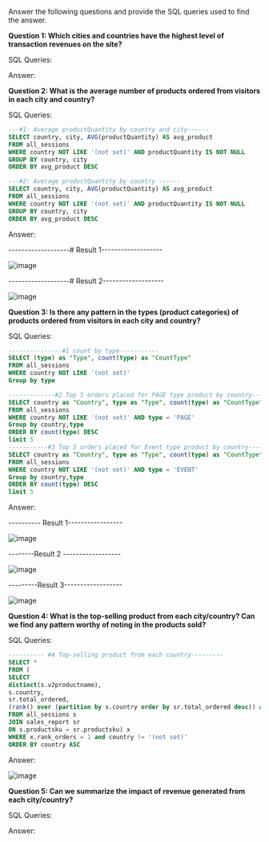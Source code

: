 Answer the following questions and provide the SQL queries used to find the answer.

    
**Question 1: Which cities and countries have the highest level of transaction revenues on the site?**


SQL Queries:



Answer: 






**Question 2: What is the average number of products ordered from visitors in each city and country?**


SQL Queries:


```sql
---#1: Average productQuantity by country and city------
SELECT country, city, AVG(productQuantity) AS avg_product
FROM all_sessions
WHERE country NOT LIKE '(not set)' AND productQuantity IS NOT NULL
GROUP BY country, city
ORDER BY avg_product DESC

---#2: Average productQuantity by country ------
SELECT country, city, AVG(productQuantity) AS avg_product
FROM all_sessions
WHERE country NOT LIKE '(not set)' AND productQuantity IS NOT NULL
GROUP BY country, city
ORDER BY avg_product DESC
```
Answer: 


-------------------# Result 1-------------------



![image](https://github.com/Zarmeena667/SQL-Project1-LHL/assets/145514413/16267d5a-8570-409c-a5b1-ec1fc9b9b899)



-------------------# Result 2-------------------


![image](https://github.com/Zarmeena667/SQL-Project1-LHL/assets/145514413/ba8c1411-ca64-473f-a8d6-d9f4256f1b38)


**Question 3: Is there any pattern in the types (product categories) of products ordered from visitors in each city and country?**


SQL Queries:  

```sql
---------------#1 count by type-----------
SELECT (type) as "Type", count(type) as "CountType"
FROM all_sessions
WHERE country NOT LIKE '(not set)'
Group by type

-------------#2 Top 5 orders placed for PAGE type product by country------
SELECT country as "Country", type as "Type", count(type) as "CountType"
FROM all_sessions
WHERE country NOT LIKE '(not set)' AND type = 'PAGE'
Group by country,type
ORDER BY count(type) DESC
limit 5 
-----------#3 Top 5 orders placed for Event type product by country------
SELECT country as "Country", type as "Type", count(type) as "CountType"
FROM all_sessions
WHERE country NOT LIKE '(not set)' AND type = 'EVENT'
Group by country,type
ORDER BY count(type) DESC
limit 5
```

Answer: 

---------- Result 1-----------------

![image](https://github.com/Zarmeena667/SQL-Project1-LHL/assets/145514413/fd68ad7b-b788-4232-aaa0-e854636cdb3f)


--------Result 2 ------------------

![image](https://github.com/Zarmeena667/SQL-Project1-LHL/assets/145514413/a0ea6cad-3f62-4871-9af8-d92d002957da)


---------Result 3------------------

![image](https://github.com/Zarmeena667/SQL-Project1-LHL/assets/145514413/793987d9-ecab-474e-bffd-5512424c9b2c)









**Question 4: What is the top-selling product from each city/country? Can we find any pattern worthy of noting in the products sold?**


SQL Queries: 

```sql
---------- #4 Top-selling product from each country---------
SELECT * 
FROM (
SELECT
distinct(s.v2productname),
s.country, 
sr.total_ordered, 
(rank() over (partition by s.country order by sr.total_ordered desc)) as rank_orders
FROM all_sessions s
JOIN sales_report sr
ON s.productsku = sr.productsku) x
WHERE x.rank_orders = 1 and country != '(not set)'
ORDER BY country ASC
```


Answer:

![image](https://github.com/Zarmeena667/SQL-Project1-LHL/assets/145514413/a048cb3c-95bb-4573-947e-9ce7676e4e4b)




**Question 5: Can we summarize the impact of revenue generated from each city/country?**

SQL Queries:



Answer:







